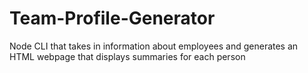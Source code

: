 # Team-Profile-Generator
Node CLI that takes in information about employees and generates an HTML webpage that displays summaries for each person
